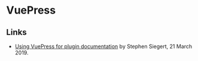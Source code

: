 # VuePress

## Links

*   [Using VuePress for plugin documentation](https://www.xiegerts.com/post/creating-vue-component-library-documentation/) by Stephen Siegert, 21 March 2019.
